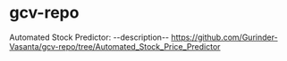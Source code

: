 # gcv-repo
Automated Stock Predictor: 
--description--
https://github.com/Gurinder-Vasanta/gcv-repo/tree/Automated_Stock_Price_Predictor
